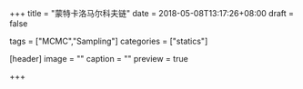 +++
title = "蒙特卡洛马尔科夫链"
date = 2018-05-08T13:17:26+08:00
draft = false

tags = ["MCMC","Sampling"]
categories = ["statics"]

[header]
image = ""
caption = ""
preview = true

+++

